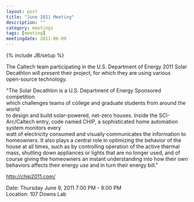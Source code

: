 ```yaml
---
layout: post
title: "June 2011 Meeting"
description: ""
category: meetings
tags: [meeting]
meetingdate: 2011-06-09
---
```

{% include JB/setup %}

The Caltech team participating in the U.S. Department of Energy 2011 Solar     
Decathlon will present their project, for which they are using various         
open-source technology.                                                        
                                                                             
"The Solar Decathlon is a U.S. Department of Energy Sponsored competition      
which challenges teams of college and graduate students from around the world  
to design and build solar-powered, net-zero houses. Inside the SCI-Arc/Caltech 
entry, code named CHIP, a sophisticated home automation system monitors every  
watt of electricity consumed and visually communicates the information to      
homeowners. It also plays a central role in optimizing the behavior of the     
house at all times, such as by controlling operation of the active thermal     
mass, shutting down appliances or lights that are no longer used, and of       
course giving the homeowners an instant understanding into how their own       
behaviors affects their energy use and in turn their energy bill."             
                                                                             
http://chip2011.com/                                                           
                                                                             
Date: Thursday June 9, 2011 7:00 PM - 9:00 PM                                    
Location: 107 Downs Lab                                     
